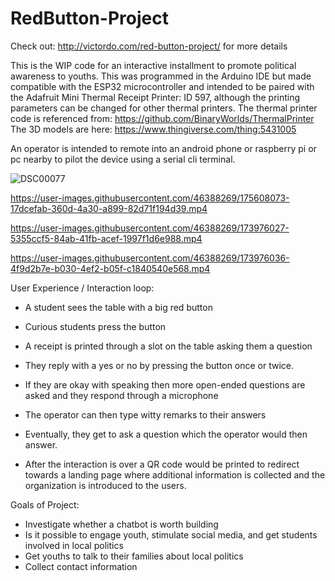 # RedButton-Project
Check out: http://victordo.com/red-button-project/ for more details


This is the WIP code for an interactive installment to promote political awareness to youths. 
This was programmed in the Arduino IDE but made compatible with the ESP32 microcontroller and intended to be paired
with the Adafruit Mini Thermal Receipt Printer: ID 597, although the printing parameters can be changed for other thermal printers.
The thermal printer code is referenced from: https://github.com/BinaryWorlds/ThermalPrinter 
The 3D models are here: https://www.thingiverse.com/thing:5431005


An operator is intended to remote into an android phone or raspberry pi or pc nearby to pilot the device using a serial cli terminal.

![DSC00077](https://user-images.githubusercontent.com/46388269/178654127-158dea39-8cc2-4bc6-b72f-4df4ed3aa62c.JPG)

https://user-images.githubusercontent.com/46388269/175608073-17dcefab-360d-4a30-a899-82d71f194d39.mp4

https://user-images.githubusercontent.com/46388269/173976027-5355ccf5-84ab-41fb-acef-1997f1d6e988.mp4

https://user-images.githubusercontent.com/46388269/173976036-4f9d2b7e-b030-4ef2-b05f-c1840540e568.mp4

User Experience / Interaction loop:
- A student sees the table with a big red button
- Curious students press the button
- A receipt is printed through a slot on the table asking them a question
- They reply with a yes or no by pressing the button once or twice.

- If they are okay with speaking then more open-ended questions are asked and they respond through a microphone
- The operator can then type witty remarks to their answers
- Eventually, they get to ask a question which the operator would then answer.
- After the interaction is over a QR code would be printed to redirect towards a landing page where additional information is collected and the organization is introduced to the users.

Goals of Project:
- Investigate whether a chatbot is worth building
- Is it possible to engage youth, stimulate social media, and get students involved in local politics
- Get youths to talk to their families about local politics
- Collect contact information




